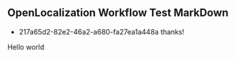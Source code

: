 ## OpenLocalization Workflow Test MarkDown
* 217a65d2-82e2-46a2-a680-fa27ea1a448a 
thanks!

Hello world